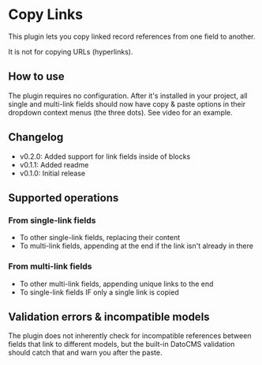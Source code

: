 # Copy Links

This plugin lets you copy linked record references from one field to another.

It is not for copying URLs (hyperlinks). 

## How to use
The plugin requires no configuration. After it's installed in your project, all single and multi-link fields should now have copy & paste options in their dropdown context menus (the three dots). See video for an example.

## Changelog

* v0.2.0: Added support for link fields inside of blocks
* v0.1.1: Added readme
* v0.1.0: Initial release

## Supported operations

### From single-link fields
* To other single-link fields, replacing their content
* To multi-link fields, appending at the end if the link isn't already in there

### From multi-link fields
* To other multi-link fields, appending unique links to the end
* To single-link fields IF only a single link is copied

## Validation errors & incompatible models 
The plugin does not inherently check for incompatible references between fields that link to different models, but the built-in DatoCMS validation should catch that and warn you after the paste.